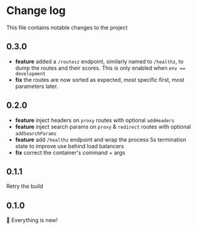 # Change log


This file contains notable changes to the project

## 0.3.0

* **feature** added a `/routesz` endpoint, similarly named to `/healthz`, to dump the routes and their scores. This is only enabled when `env == development`
* **fix** the routes are now sorted as expected, most specific first, most parameters later.

## 0.2.0

* **feature** inject headers on `proxy` routes with optional `addHeaders`
* **feature** inject search params on `proxy` & `redirect` routes with optional `addSearchParams`
* **feature** add `/healthz` endpoint and wrap the process 5s termination state to improve use behind load balancers
* **fix** correct the container's command + args

## 0.1.1

Retry the build

## 0.1.0

🎉 Everything is new!

